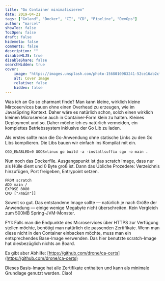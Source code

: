 ```yaml
---
title: "Go Container minimalisieren"
date: 2019-04-21
tags: ["Goland", "Docker", "CI", "CD", "Pipeline", "DevOps"]
author: "marcel"
showToc: false
TocOpen: false
draft: false
hidemeta: false
comments: false
description: ""
disableHLJS: true
disableShare: false
searchHidden: true
cover:
    image: "https://images.unsplash.com/photo-1568010983241-52ce16ab2cf4?ixid=MXwxMjA3fDB8MHxwaG90by1wYWdlfHx8fGVufDB8fHw%3D&ixlib=rb-1.2.1&auto=format&fit=crop&w=800&q=80"
    alt: Cover Image
    relative: false
    hidden: false
---
```


Was ich an Go so charmant finde? 
Man kann kleine, wirklich kleine Mircoservices bauen ohne einen Overhead zu erzeugen, wie im Java/Spring Kontext.
Daher wäre es natürlich schon, solch einen wirklich kleinen Microservice auch in Container-Form klein zu halten. 
Kleines Deployment und so.
Daher möche ich es natürlich vermeiden, ein komplettes Betriebssystem inklusive der Go Lib zu laden.

Als erstes sollte man die Go-Anwendung ohne statische Links zu den Go Libs kompilieren. 
Die Libs bauen wir einfach ins Kompilat mit ein.

```shell
CGO_ENABLED=0 GOOS=linux go build -a -installsuffix cgo -o main .
```

Nun noch das Dockerfile. 
Ausgangspunkt ist das scratch Image, dass nur als Hülle dient und 0 Byte groß ist. 
Dann das Übliche Prozedere: Verzeichnis hinzufügen, Port freigeben, Entrypoint setzen.

```shell
FROM scratch
ADD main /
EXPOSE 8080
CMD ["/main"]]
```

Soweit so gut. 
Das entstandene Image sollte — natürlich je nach Größe der Anwendung — einige wenige Megabyte nicht überschreiten. 
Kein Vergleich zum 500MB Spring-JVM-Monster.

FYI: Falls man die Endpunkte des Microservices über HTTPS zur Verfügung stellen möchte, 
benötigt man natürlich die passenden Zertifikate. 
Wenn man diese nicht in den Container einbacken möchte, muss man ein entsprechendes Base-Image verwenden. 
Das hier benutzte scratch-Image hat diesbezüglich nichts an Board.

Es gibt aber Abhilfe: [https://github.com/drone/ca-certs](https://github.com/drone/ca-certs)

Dieses Basis-Image hat alle Zertifikate enthalten und kann als minimale Grundlage genutzt werden. Ciao!